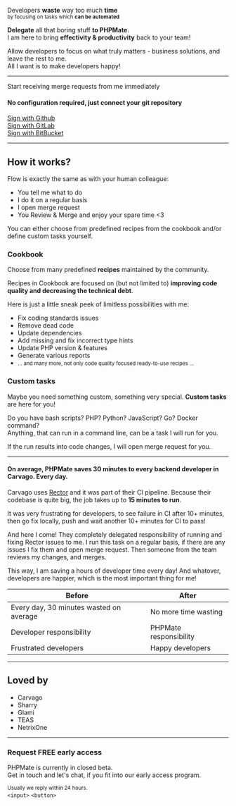 Developers <b>waste</b> way too much <b>time</b><br>
<small>by focusing on tasks which <b>can be automated</b></small>

<b>Delegate</b> all that boring stuff <b>to PHPMate</b>.<br>
I am here to bring <b>effectivity & productivity</b> back to your team!


Allow developers to focus on what truly matters - business solutions, and leave the rest to me.<br>
All I want is to make developers happy!

----

Start receiving merge requests from me immediately

#### No configuration required, just connect your git repository

[Sign with Github](#)<br>
[Sign with GitLab](#)<br>
[Sign with BitBucket](#)

----

## How it works?

Flow is exactly the same as with your human colleague:

- You tell me what to do 
- I do it on a regular basis
- I open merge request
- You Review & Merge and enjoy your spare time <3

You can either choose from predefined recipes from the cookbook and/or define custom tasks yourself.

### Cookbook

Choose from many predefined <b>recipes</b> maintained by the community.

Recipes in Cookbook are focused on (but not limited to)  <b>improving code quality and decreasing the technical debt</b>.

Here is just a little sneak peek of limitless possibilities with me:

- Fix coding standards issues
- Remove dead code
- Update dependencies
- Add missing and fix incorrect type hints
- Update PHP version & features
- Generate various reports
- <small>... and many more, not only code quality focused ready-to-use recipes ...</small>


### Custom tasks

Maybe you need something custom, something very special. <b>Custom tasks</b> are here for you!

Do you have bash scripts? PHP? Python? JavaScript? Go? Docker command?<br>
Anything, that can run in a command line, can be a task I will run for you.

If the run results into code changes, I will open merge request for you.

-----

#### On average, PHPMate saves 30 minutes to every backend developer in Carvago. Every day.

Carvago uses [Rector](https://github.com/rectorphp/rector) and it was part of their CI pipeline. Because their codebase is quite big, the job takes up to <b>15 minutes to run</b>.

It was very frustrating for developers, to see failure in CI after 10+ minutes, then go fix locally, push and wait another 10+ minutes for CI to pass!

And here I come! They completely delegated responsibility of running and fixing Rector issues to me. I run this task on a regular basis, if there are any issues I fix them and open merge request. Then someone from the team reviews my changes, and merges.

This way, I am saving a hours of developer time every day! And whatover, developers are happier, which is the most important thing for me!

| Before | After |
--- | ---
| Every day, 30 minutes wasted on average | No more time wasting |
| Developer responsibility | PHPMate responsibility |
| Frustrated developers | Happy developers |


-----

## Loved by
- Carvago
- Sharry
- Glami
- TEAS
- NetrixOne

---

### Request FREE early access<br>

PHPMate is currently in closed beta.<br>
Get in touch and let's chat, if you fit into our early access program.<br>

<small>Usually we reply within 24 hours.</small><br>
`<input>` `<button>`
